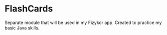 # FlashCards
Separate module that will be used in my Fizykor app. Created to practice my basic Java skills.
